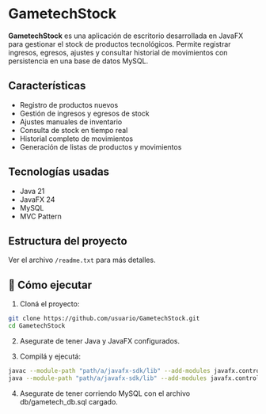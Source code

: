 # GametechStock

**GametechStock** es una aplicación de escritorio desarrollada en JavaFX para gestionar el stock de productos tecnológicos. Permite registrar ingresos, egresos, ajustes y consultar historial de movimientos con persistencia en una base de datos MySQL.

## Características

- Registro de productos nuevos
- Gestión de ingresos y egresos de stock
- Ajustes manuales de inventario
- Consulta de stock en tiempo real
- Historial completo de movimientos
- Generación de listas de productos y movimientos

## Tecnologías usadas

- Java 21
- JavaFX 24
- MySQL
- MVC Pattern

## Estructura del proyecto

Ver el archivo `/readme.txt` para más detalles.

## 🚀 Cómo ejecutar

1. Cloná el proyecto:

```bash
git clone https://github.com/usuario/GametechStock.git
cd GametechStock
```

2. Asegurate de tener Java y JavaFX configurados.

3. Compilá y ejecutá:

```bash
javac --module-path "path/a/javafx-sdk/lib" --add-modules javafx.controls,javafx.fxml -d out $(find src -name "*.java")
java --module-path "path/a/javafx-sdk/lib" --add-modules javafx.controls,javafx.fxml -cp out main.GametechStock
```

4. Asegurate de tener corriendo MySQL con el archivo db/gametech_db.sql cargado.